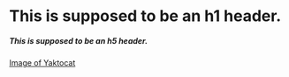 # This is supposed to be an h1 header. 
##### This is supposed to be an h5 header. 

[Image of Yaktocat](https://octodex.github.com/images/yaktocat.png)
